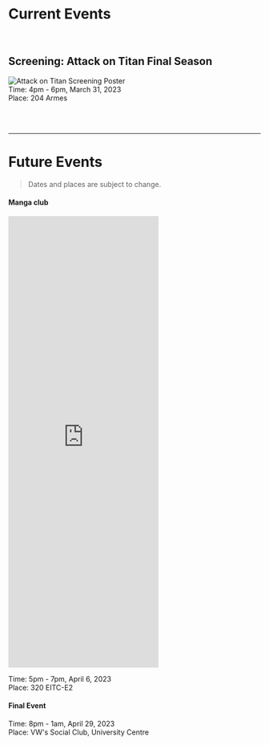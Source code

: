 # Current Events

<br>


<!-- ## Manga Club
![Manga Club Poster](./assets/manga_poster.png)
Time: 5:30pm - 7:30pm, March 6, 2023  
Place: EITC E2-320


## Game Night
![Game Night Poster](./assets/game_night.png)
Time: 4pm - 7pm, March 17, 2023  
Place: Science Lounge -->


## Screening: Attack on Titan Final Season
![Attack on Titan Screening Poster](./assets/attack_on_titan.png)  
Time: 4pm - 6pm, March 31, 2023  
Place: 204 Armes  



<br>
<br>


---

# Future Events
> Dates and places are subject to change.

#### Manga club


<iframe src="https://docs.google.com/forms/d/e/1FAIpQLSdl7djOeyM8PFHi5dkPfyiY_Lq3aISvl_9FNwN7d7EeMlTZ0g/viewform?embedded=true"  height="900" frameborder="0" marginheight="0" marginwidth="0">Loading…</iframe>



Time: 5pm - 7pm, April 6, 2023  
Place: 320 EITC-E2  

#### Final Event
Time: 8pm - 1am, April 29, 2023  
Place: VW's Social Club, University Centre  


